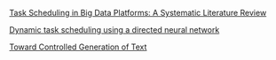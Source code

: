 [Task Scheduling in Big Data Platforms: A Systematic Literature Review](https://www.sciencedirect.com/science/article/pii/S0164121217301954)

[Dynamic task scheduling using a directed neural network](https://www.sciencedirect.com/science/article/pii/S0743731514001907)

[Toward Controlled Generation of Text](https://arxiv.org/pdf/1703.00955.pdf)
